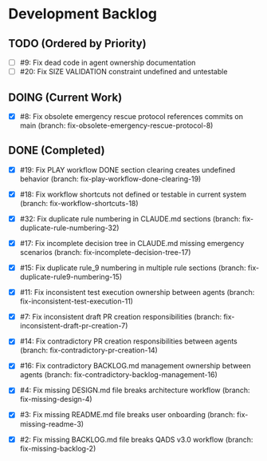 # Development Backlog

## TODO (Ordered by Priority)

- [ ] #9: Fix dead code in agent ownership documentation
- [ ] #20: Fix SIZE VALIDATION constraint undefined and untestable

## DOING (Current Work)

- [x] #8: Fix obsolete emergency rescue protocol references commits on main (branch: fix-obsolete-emergency-rescue-protocol-8)

## DONE (Completed)

- [x] #19: Fix PLAY workflow DONE section clearing creates undefined behavior (branch: fix-play-workflow-done-clearing-19)
- [x] #18: Fix workflow shortcuts not defined or testable in current system (branch: fix-workflow-shortcuts-18)
- [x] #32: Fix duplicate rule numbering in CLAUDE.md sections (branch: fix-duplicate-rule-numbering-32)
- [x] #17: Fix incomplete decision tree in CLAUDE.md missing emergency scenarios (branch: fix-incomplete-decision-tree-17)
- [x] #15: Fix duplicate rule_9 numbering in multiple rule sections (branch: fix-duplicate-rule9-numbering-15)
- [x] #11: Fix inconsistent test execution ownership between agents (branch: fix-inconsistent-test-execution-11)
- [x] #7: Fix inconsistent draft PR creation responsibilities (branch: fix-inconsistent-draft-pr-creation-7)
- [x] #14: Fix contradictory PR creation responsibilities between agents (branch: fix-contradictory-pr-creation-14)

- [x] #16: Fix contradictory BACKLOG.md management ownership between agents (branch: fix-contradictory-backlog-management-16)
- [x] #4: Fix missing DESIGN.md file breaks architecture workflow (branch: fix-missing-design-4)
- [x] #3: Fix missing README.md file breaks user onboarding (branch: fix-missing-readme-3)
- [x] #2: Fix missing BACKLOG.md file breaks QADS v3.0 workflow (branch: fix-missing-backlog-2)